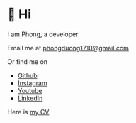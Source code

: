# 👋 Hi

I am Phong, a developer

Email me at [phongduong1710@gmail.com](mailto:phongduong1710@gmail.com)

Or find me on

- [Github](https://www.github.com/phongever)
- [Instagram](https://www.instagram.com/phongever)
- [Youtube](https://www.youtube.com/@phongever)
- [LinkedIn](https://www.linkedin.com/in/phongever/)

Here is [my CV](/CV_Duong%20Le%20Hoai%20Phong.pdf)
